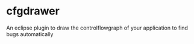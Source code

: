 # cfgdrawer
An eclipse plugin to draw the controlflowgraph of your application to find bugs automatically
